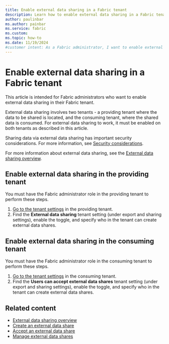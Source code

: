 ```yaml
---
title: Enable external data sharing in a Fabric tenant
description: Learn how to enable external data sharing in a Fabric tenant.
author: paulinbar
ms.author: painbar
ms.service: fabric
ms.custom:
ms.topic: how-to
ms.date: 11/19/2024
#customer intent: As a Fabric administrator, I want to enable external data sharing in my Fabric tenant.
---
```


# Enable external data sharing in a Fabric tenant

This article is intended for Fabric administrators who want to enable external data sharing in their Fabric tenant.

External data sharing involves two tenants - a providing tenant where the data to be shared is located, and the consuming tenant, where the shared data is consumed. For external data sharing to work, it must be enabled on both tenants as described in this article.

Sharing data via external data sharing has important security considerations. For more information, see [Security considerations](./external-data-sharing-overview.md#security-considerations).

For more information about external data sharing, see the [External data sharing overview](./external-data-sharing-overview.md).

## Enable external data sharing in the providing tenant

You must have the Fabric administrator role in the providing tenant to perform these steps.

1. [Go to the tenant settings](../admin/about-tenant-settings.md#how-to-get-to-the-tenant-settings) in the providing tenant.
1. Find the **External data sharing** tenant setting (under export and sharing settings), enable the toggle, and specify who in the tenant can create external data shares.

## Enable external data sharing in the consuming tenant

You must have the Fabric administrator role in the consuming tenant to perform these steps.

1. [Go to the tenant settings](../admin/about-tenant-settings.md#how-to-get-to-the-tenant-settings) in the consuming tenant.
1. Find the **Users can accept external data shares** tenant setting (under export and sharing settings), enable the toggle, and specify who in the tenant can create external data shares.

## Related content

* [External data sharing overview](./external-data-sharing-overview.md)
* [Create an external data share](./external-data-sharing-create.md)
* [Accept an external data share](./external-data-sharing-accept.md)
* [Manage external data shares](./external-data-sharing-manage.md)
